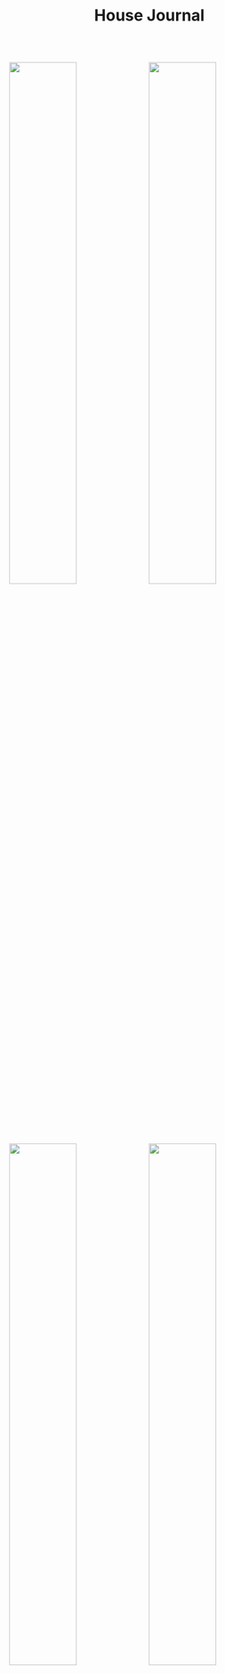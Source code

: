 <h1 style="text-align:center;margin-bottom:50px;">House Journal</h1>

<br>
<img src="https://i.ibb.co/B2P4tVd/1.png" style="margin:auto;margin-bottom:31px;" width="49%" height="auto">
<img src="https://i.ibb.co/gRLYSVp/2.png" style="margin:auto;margin-bottom:30px;" width="49%" height="auto">
<img src="https://i.ibb.co/M2gZR1c/3.png" style="margin:auto;margin-bottom:30px;" width="49%" height="auto">
<img src="https://i.ibb.co/gZvTVRV/4.png" style="margin:auto;margin-bottom:30px;" width="49%" height="auto">



<hr>

To run locally:
1) npm run start
2) npm run serverMob

Add info about various parts of all houses/properties you view and compare to make the best choice when buying a new house/property. 

## Built With

Used the following:
* ReactJS
* MongoDB
* NodeJS
* styled-components



## Authors:

Aman Kapoor - [@kapaman9](https://twitter.com/kapaman9)
Please Note: This project is not yet fully complete. Will work on this after exams.
